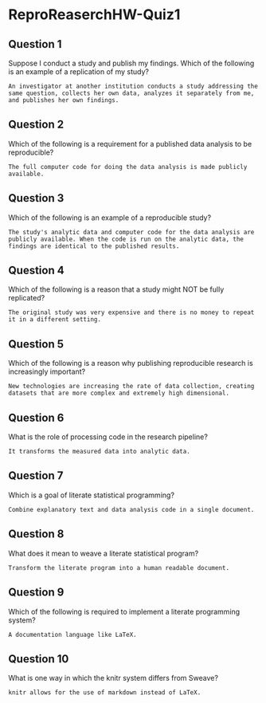 # ReproReaserchHW-Quiz1
## Question 1
Suppose I conduct a study and publish my findings. Which of the following is an example of a replication of my study?

`An investigator at another institution conducts a study addressing the same question, collects her own data, analyzes it separately from me, and publishes her own findings.`
## Question 2
Which of the following is a requirement for a published data analysis to be reproducible?

`The full computer code for doing the data analysis is made publicly available.`
## Question 3
Which of the following is an example of a reproducible study?

`The study's analytic data and computer code for the data analysis are publicly available. When the code is run on the analytic data, the findings are identical to the published results.`
## Question 4
Which of the following is a reason that a study might NOT be fully replicated?

`The original study was very expensive and there is no money to repeat it in a different setting.`
## Question 5
Which of the following is a reason why publishing reproducible research is increasingly important?

`New technologies are increasing the rate of data collection, creating datasets that are more complex and extremely high dimensional.`
## Question 6
What is the role of processing code in the research pipeline?

`It transforms the measured data into analytic data.`
## Question 7
Which is a goal of literate statistical programming?

`Combine explanatory text and data analysis code in a single document.`
## Question 8
What does it mean to weave a literate statistical program?

`Transform the literate program into a human readable document.`
## Question 9
Which of the following is required to implement a literate programming system?

`A documentation language like LaTeX.`
## Question 10
What is one way in which the knitr system differs from Sweave?

`knitr allows for the use of markdown instead of LaTeX.`

